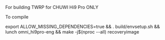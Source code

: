 For building TWRP for CHUWI Hi9 Pro ONLY

To compile

export ALLOW_MISSING_DEPENDENCIES=true && . build/envsetup.sh && lunch omni_hi9pro-eng && make -j$(nproc --all) recoveryimage
